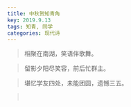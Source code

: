 ```yaml
---
title: 中秋贺知青角
key: 2019.9.13
tags: 知青, 同学
categories: 现代诗
---
```


<blockquote class="blockquote-center">相聚在南湖，笑语伴歌舞。
</blockquote>
<blockquote class="blockquote-center">留影夕阳尽笑容，前后忙群主。
</blockquote>
<blockquote class="blockquote-center">堪忆学友四处，未能团圆，遗憾三五。
</blockquote>
<blockquote class="blockquote-center"></br>
</blockquote>
